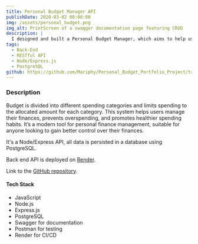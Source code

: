 ```yaml
---
title: Personal Budget Manager API
publishDate: 2020-03-02 00:00:00
img: /assets/personal_budget.png
img_alt: PrintScreen of a swagger documentation page featuring CRUD 
description: |
  I designed and built a Personal Budget Manager, which aims to help users manage their finances more effectively and prevent overspending, using envelope budgeting method.
tags:
  - Back-End
  - RESTful API
  - Node/Express.js
  - PostgreSQL
github: https://github.com/Mariphy/Personal_Budget_Portfolio_Project/tree/main/Api
---
```


### Description

Budget is divided into different spending categories and limits spending to the allocated amount for each category. This system helps users manage their finances, prevents overspending, and promotes healthier spending habits. It’s a modern tool for personal finance management, suitable for anyone looking to gain better control over their finances.

It's a Node/Express API, all data is persisted in a database using PostgreSQL.

Back end API is deployed on [Render](https://personal-budget-portfolio-project.onrender.com/).

Link to the [GitHub repository](https://github.com/Mariphy/Personal_Budget_Portfolio_Project/tree/main/Api).

#### Tech Stack

- JavaScript
- Node.js
- Express.js
- PostgreSQL
- Swagger for documentation
- Postman for testing
- Render for CI/CD